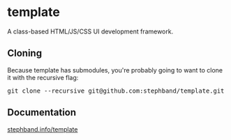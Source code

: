 <h1>template</h1>

<p>A class-based HTML/JS/CSS UI development framework.</p>

<h2>Cloning</h2>

<p>Because template has submodules, you're probably going to want to clone it with the recursive flag:</p>

<pre>git clone --recursive git@github.com:stephband/template.git</pre>

<h2>Documentation</h2>

<p><a href="http://stephband.info/template">stephband.info/template</a></p>